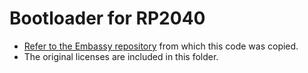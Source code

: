 # Bootloader for RP2040

- [Refer to the Embassy repository](https://github.com/embassy-rs/embassy/tree/main/examples/boot/bootloader/rp) from which this code was copied.
- The original licenses are included in this folder.

